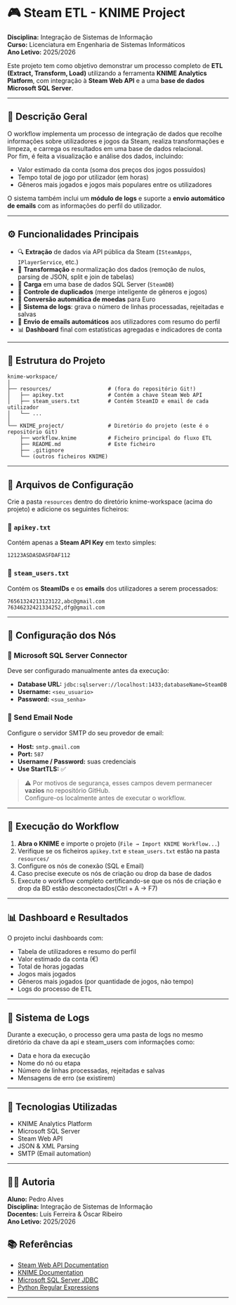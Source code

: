 # 🎮 Steam ETL - KNIME Project

**Disciplina:** Integração de Sistemas de Informação  
**Curso:** Licenciatura em Engenharia de Sistemas Informáticos  
**Ano Letivo:** 2025/2026  

Este projeto tem como objetivo demonstrar um processo completo de **ETL (Extract, Transform, Load)** utilizando a ferramenta **KNIME Analytics Platform**, com integração à **Steam Web API** e a uma **base de dados Microsoft SQL Server**.

---

## 🧭 Descrição Geral

O workflow implementa um processo de integração de dados que recolhe informações sobre utilizadores e jogos da Steam, realiza transformações e limpeza, e carrega os resultados em uma base de dados relacional.  
Por fim, é feita a visualização e análise dos dados, incluindo:

- Valor estimado da conta (soma dos preços dos jogos possuídos)  
- Tempo total de jogo por utilizador (em horas)  
- Gêneros mais jogados e jogos mais populares entre os utilizadores  

O sistema também inclui um **módulo de logs** e suporte a **envio automático de emails** com as informações do perfil do utilizador.

---

## ⚙️ Funcionalidades Principais

- 🔍 **Extração** de dados via API pública da Steam (`ISteamApps`, `IPlayerService`, etc.)
- 🔄 **Transformação** e normalização dos dados (remoção de nulos, parsing de JSON, split e join de tabelas)
- 💾 **Carga** em uma base de dados SQL Server (`SteamDB`)
- 🧩 **Controle de duplicados** (merge inteligente de gêneros e jogos)
- 🧮 **Conversão automática de moedas** para Euro
- 🧰 **Sistema de logs**: grava o número de linhas processadas, rejeitadas e salvas
- 📧 **Envio de emails automáticos** aos utilizadores com resumo do perfil
- 📊 **Dashboard** final com estatísticas agregadas e indicadores de conta

---

## 🧱 Estrutura do Projeto
```
knime-workspace/
│
├── resources/                  # (fora do repositório Git!)
│   ├── apikey.txt              # Contém a chave Steam Web API
│   ├── steam_users.txt         # Contém SteamID e email de cada utilizador
│   └── ...
│
└── KNIME_project/              # Diretório do projeto (este é o repositório Git)
    ├── workflow.knime          # Ficheiro principal do fluxo ETL
    ├── README.md               # Este ficheiro
    ├── .gitignore
    └── (outros ficheiros KNIME)
```

---

## 📄 Arquivos de Configuração

Crie a pasta `resources` dentro do diretório knime-workspace (acima do projeto) e adicione os seguintes ficheiros:

### 🔑 `apikey.txt`
Contém apenas a **Steam API Key** em texto simples:
```
12123ASDASDASFDAF112
```

### 👥 `steam_users.txt`
Contém os **SteamIDs** e os **emails** dos utilizadores a serem processados:
```
76561324213123122,abc@gmail.com
76346232421334252,dfg@gmail.com
```


---

## 🧩 Configuração dos Nós

### 🔹 Microsoft SQL Server Connector
Deve ser configurado manualmente antes da execução:
- **Database URL:** `jdbc:sqlserver://localhost:1433;databaseName=SteamDB`
- **Username:** `<seu_usuario>`
- **Password:** `<sua_senha>`

### 🔹 Send Email Node
Configure o servidor SMTP do seu provedor de email:
- **Host:** `smtp.gmail.com`
- **Port:** `587`
- **Username / Password:** suas credenciais
- **Use StartTLS:** ✅

> ⚠️ Por motivos de segurança, esses campos devem permanecer **vazios** no repositório GitHub.  
> Configure-os localmente antes de executar o workflow.

---

## 🧮 Execução do Workflow

1. **Abra o KNIME** e importe o projeto (`File → Import KNIME Workflow...`)
2. Verifique se os ficheiros `apikey.txt` e `steam_users.txt` estão na pasta `resources/`
3. Configure os nós de conexão (SQL e Email)
4. Caso precise execute os nós de criação ou drop da base de dados
5. Execute o workflow completo certificando-se que os nós de criação e drop da BD estão desconectados(Ctrl + A → F7) 

---

## 📊 Dashboard e Resultados

O projeto inclui dashboards com:
- Tabela de utilizadores e resumo do perfil
- Valor estimado da conta (€)
- Total de horas jogadas
- Jogos mais jogados
- Gêneros mais jogados (por quantidade de jogos, não tempo)
- Logs do processo de ETL

---

## 🧾 Sistema de Logs

Durante a execução, o processo gera uma pasta de logs no mesmo diretório da chave da api e steam_users com informações como:
- Data e hora da execução  
- Nome do nó ou etapa  
- Número de linhas processadas, rejeitadas e salvas  
- Mensagens de erro (se existirem)

---

## 🧠 Tecnologias Utilizadas

- KNIME Analytics Platform  
- Microsoft SQL Server  
- Steam Web API  
- JSON & XML Parsing  
- SMTP (Email automation)

---

## 👨‍💻 Autoria

**Aluno:** Pedro Alves  
**Disciplina:** Integração de Sistemas de Informação  
**Docentes:** Luís Ferreira & Óscar Ribeiro  
**Ano Letivo:** 2025/2026  


## 📚 Referências

- [Steam Web API Documentation](https://developer.valvesoftware.com/wiki/Steam_Web_API)
- [KNIME Documentation](https://docs.knime.com/)
- [Microsoft SQL Server JDBC](https://learn.microsoft.com/en-us/sql/connect/jdbc/)
- [Python Regular Expressions](https://docs.python.org/3/library/re.html)

---


